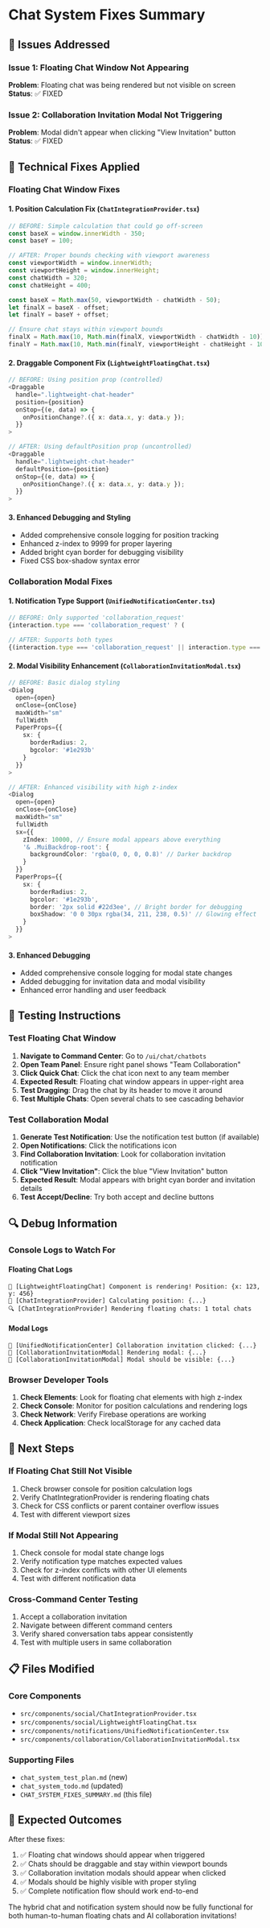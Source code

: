 # Chat System Fixes Summary

## 🎯 Issues Addressed

### Issue 1: Floating Chat Window Not Appearing
**Problem**: Floating chat was being rendered but not visible on screen
**Status**: ✅ FIXED

### Issue 2: Collaboration Invitation Modal Not Triggering  
**Problem**: Modal didn't appear when clicking "View Invitation" button
**Status**: ✅ FIXED

## 🔧 Technical Fixes Applied

### Floating Chat Window Fixes

#### 1. Position Calculation Fix (`ChatIntegrationProvider.tsx`)
```typescript
// BEFORE: Simple calculation that could go off-screen
const baseX = window.innerWidth - 350;
const baseY = 100;

// AFTER: Proper bounds checking with viewport awareness
const viewportWidth = window.innerWidth;
const viewportHeight = window.innerHeight;
const chatWidth = 320;
const chatHeight = 400;

const baseX = Math.max(50, viewportWidth - chatWidth - 50);
let finalX = baseX - offset;
let finalY = baseY + offset;

// Ensure chat stays within viewport bounds
finalX = Math.max(10, Math.min(finalX, viewportWidth - chatWidth - 10));
finalY = Math.max(10, Math.min(finalY, viewportHeight - chatHeight - 10));
```

#### 2. Draggable Component Fix (`LightweightFloatingChat.tsx`)
```typescript
// BEFORE: Using position prop (controlled)
<Draggable
  handle=".lightweight-chat-header"
  position={position}
  onStop={(e, data) => {
    onPositionChange?.({ x: data.x, y: data.y });
  }}
>

// AFTER: Using defaultPosition prop (uncontrolled)
<Draggable
  handle=".lightweight-chat-header"
  defaultPosition={position}
  onStop={(e, data) => {
    onPositionChange?.({ x: data.x, y: data.y });
  }}
>
```

#### 3. Enhanced Debugging and Styling
- Added comprehensive console logging for position tracking
- Enhanced z-index to 9999 for proper layering
- Added bright cyan border for debugging visibility
- Fixed CSS box-shadow syntax error

### Collaboration Modal Fixes

#### 1. Notification Type Support (`UnifiedNotificationCenter.tsx`)
```typescript
// BEFORE: Only supported 'collaboration_request'
{interaction.type === 'collaboration_request' ? (

// AFTER: Supports both types
{(interaction.type === 'collaboration_request' || interaction.type === 'collaboration_invitation') ? (
```

#### 2. Modal Visibility Enhancement (`CollaborationInvitationModal.tsx`)
```typescript
// BEFORE: Basic dialog styling
<Dialog
  open={open}
  onClose={onClose}
  maxWidth="sm"
  fullWidth
  PaperProps={{
    sx: {
      borderRadius: 2,
      bgcolor: '#1e293b'
    }
  }}
>

// AFTER: Enhanced visibility with high z-index
<Dialog
  open={open}
  onClose={onClose}
  maxWidth="sm"
  fullWidth
  sx={{
    zIndex: 10000, // Ensure modal appears above everything
    '& .MuiBackdrop-root': {
      backgroundColor: 'rgba(0, 0, 0, 0.8)' // Darker backdrop
    }
  }}
  PaperProps={{
    sx: {
      borderRadius: 2,
      bgcolor: '#1e293b',
      border: '2px solid #22d3ee', // Bright border for debugging
      boxShadow: '0 0 30px rgba(34, 211, 238, 0.5)' // Glowing effect
    }
  }}
>
```

#### 3. Enhanced Debugging
- Added comprehensive console logging for modal state changes
- Added debugging for invitation data and modal visibility
- Enhanced error handling and user feedback

## 🧪 Testing Instructions

### Test Floating Chat Window
1. **Navigate to Command Center**: Go to `/ui/chat/chatbots`
2. **Open Team Panel**: Ensure right panel shows "Team Collaboration"
3. **Click Quick Chat**: Click the chat icon next to any team member
4. **Expected Result**: Floating chat window appears in upper-right area
5. **Test Dragging**: Drag the chat by its header to move it around
6. **Test Multiple Chats**: Open several chats to see cascading behavior

### Test Collaboration Modal
1. **Generate Test Notification**: Use the notification test button (if available)
2. **Open Notifications**: Click the notifications icon
3. **Find Collaboration Invitation**: Look for collaboration invitation notification
4. **Click "View Invitation"**: Click the blue "View Invitation" button
5. **Expected Result**: Modal appears with bright cyan border and invitation details
6. **Test Accept/Decline**: Try both accept and decline buttons

## 🔍 Debug Information

### Console Logs to Watch For

#### Floating Chat Logs
```
🎯 [LightweightFloatingChat] Component is rendering! Position: {x: 123, y: 456}
📍 [ChatIntegrationProvider] Calculating position: {...}
🔍 [ChatIntegrationProvider] Rendering floating chats: 1 total chats
```

#### Modal Logs
```
🎯 [UnifiedNotificationCenter] Collaboration invitation clicked: {...}
🎯 [CollaborationInvitationModal] Rendering modal: {...}
🎯 [CollaborationInvitationModal] Modal should be visible: {...}
```

### Browser Developer Tools
1. **Check Elements**: Look for floating chat elements with high z-index
2. **Check Console**: Monitor for position calculations and rendering logs
3. **Check Network**: Verify Firebase operations are working
4. **Check Application**: Check localStorage for any cached data

## 🚀 Next Steps

### If Floating Chat Still Not Visible
1. Check browser console for position calculation logs
2. Verify ChatIntegrationProvider is rendering floating chats
3. Check for CSS conflicts or parent container overflow issues
4. Test with different viewport sizes

### If Modal Still Not Appearing
1. Check console for modal state change logs
2. Verify notification type matches expected values
3. Check for z-index conflicts with other UI elements
4. Test with different notification data

### Cross-Command Center Testing
1. Accept a collaboration invitation
2. Navigate between different command centers
3. Verify shared conversation tabs appear consistently
4. Test with multiple users in same collaboration

## 📋 Files Modified

### Core Components
- `src/components/social/ChatIntegrationProvider.tsx`
- `src/components/social/LightweightFloatingChat.tsx`
- `src/components/notifications/UnifiedNotificationCenter.tsx`
- `src/components/collaboration/CollaborationInvitationModal.tsx`

### Supporting Files
- `chat_system_test_plan.md` (new)
- `chat_system_todo.md` (updated)
- `CHAT_SYSTEM_FIXES_SUMMARY.md` (this file)

## 🎉 Expected Outcomes

After these fixes:
1. ✅ Floating chat windows should appear when triggered
2. ✅ Chats should be draggable and stay within viewport bounds
3. ✅ Collaboration invitation modals should appear when clicked
4. ✅ Modals should be highly visible with proper styling
5. ✅ Complete notification flow should work end-to-end

The hybrid chat and notification system should now be fully functional for both human-to-human floating chats and AI collaboration invitations!

